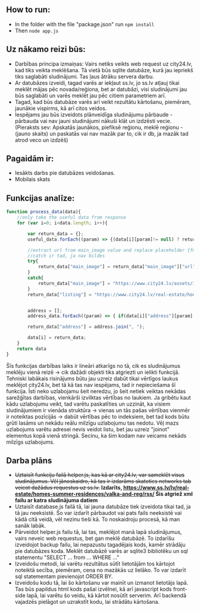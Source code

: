 ## How to run:
* In the folder with the file "package.json" run `npm install`
* Then `node app.js`

## Uz nākamo reizi būs:
* Darbības principa izmaiņas: Vairs netiks veikts web request uz city24.lv, kad tiks veikta meklēšana. Tā vietā būs sqlite datubāze, kurā jau iepriekš tiks saglabāti sludinājumi. Tas ļaus ātrāku servera darbu.
* Ar datubāzes izveidi, tagad varēs ar iekļaut ss.lv, jo ss.lv atļauj tikai meklēt mājas pēc novada/reģiona, bet ar datubāzi, visi sludinājumi jau būs saglabāti un varēs meklēt jau pēc citiem parametriem arī.
* Tagad, kad būs datubāze varēs arī veikt rezultātu kārtošanu, piemēram, jaunākie vispirms, kā arī citos veidos.
* Iespējams jau būs izveidots plānveidīga sludinājumu pārbaude - pārbauda vai nav jauni sludinājumi nākuši klāt un izdzēsti vecie. (Pieraksts sev: Apskatās jaunākos, piefiksē reģionu, meklē reģionu - (jauno skaits) un paskatās vai nav mazāk par to, cik ir db, ja mazāk tad atrod veco un izdzēš)

## Pagaidām ir:
* Iesākts darbs pie datubāzes veidošanas.
* Mobilais skats

## Funkcijas analīze:
```js
function process_data(data){
    //only take the useful data from response
    for (var i=0; i<data.length; i++){

        var return_data = {};
        useful_data.forEach((param) => {(data[i][param]!= null) ? return_data[param]=data[i][param] : return_data[param]="???"});

        //extract url from main_image value and replace placeholder {fmt:em} with the resolution
        //catch ir tad, ja nav bildes
        try{
            return_data["main_image"] = return_data["main_image"]["url"].replace("{fmt:em}", "13");
        }
        catch{ 
            return_data["main_image"] = "https://www.city24.lv/assets/img/placeholder/object_placeholder.46f176b8.svg"
        }
        return_data["listing"] = "https://www.city24.lv/real-estate/houses-for-sale/a/" + data[i]["friendly_id"]; //tas a ir vienkarsi vajadzigs


        address = [];
        address_data.forEach((param) => { if(data[i]["address"][param]!= null) address.push(data[i]["address"][param])});

        return_data["address"] = address.join(", ");

        data[i] = return_data;
    }
    return data
}
```
Šīs funkcijas darbības laiks ir lineāri atkarīgs no tā, cik es sludinājumus meklēju vienā reizē -> cik dažādi objekti tiks atgriezti un ielikti funkcijā. Tehniski labākais risinājums būtu jau uzreiz dabūt tikai vērtīgos laukus meklējot city24.lv, bet tā kā tas nav iespējams, tad ir nepieciešama šī funkcija. Īsti neko uzlabojamu šeit neredzu, jo šeit netiek veiktas nekādas sarežģītas darbības, vienkārši izvilktas vērtības no laukiem. Ja gribētu kaut kādu uzlabojumu veikt, tad varētu paskatīties un uzzināt, ka visiem sludinājumiem ir vienāda struktūra -> vienas un tās pašas vērtības vienmēr ir noteiktas pozīcijās -> dabūt vērtības pēc to indeksiem, bet tad kods būtu grūti lasāms un nekādu reālu milzīgu uzlabojumu tas nedotu. Vēļ mazs uzlabojums varētu adresei nevis veidot listu, bet jau uzreiz "joinot" elementus kopā vienā stringā. Secinu, ka šim kodam nav veicams nekāds milzīgs uzlabojums.

## Darba plāns
* ~~Uztaisīt funkciju failā helper.js, kas kā ar city24.lv, var sameklēt visus sludinājumus. Vēl jānoskaidro, kā tas ir izdarāms skatoties networks tab veicot dažādus requestus uz ss.lv.~~ **Izdarīts, https://www.ss.lv/lv/real-estate/homes-summer-residences/valka-and-reg/rss/ Šis atgriež xml failu ar katra sludinājuma datiem**
* Uztaisīt database.js failā tā, lai jauna datubāze tiek izveidota tikai tad, ja tā jau neeksistē. Šo var izdarīt pārbaudot vai pats fails neeksistē vai kādā citā veidā, vēl nezinu tieši kā. To noskaidroju procesā, kā man sanāk labāk.
* Pārveidot helper.js failu tā, lai tas, meklējot manā lapā sludinājumus, vairs neveic web requestus, bet gan meklē datubāzē. To izdarīšu izveidojot backup failu, lai nepazustu tagadējais kods, kamēr strādāju pie datubāzes koda. Meklēt datubāzē varēs ar sqlite3 bibliotēku un sql statementu "SELECT ... from ... WHERE ..."
* Izveidošu metodi, lai varētu rezultātus sūtīt lietotājām tos kārtojot noteiktā secība, piemēram, cena no mazākās uz lielāko. To var izdarīt sql statementam pievienojot ORDER BY.
* Izveidošu kodu tā, lai šo kārtošanu var mainīt un izmanot lietotājs lapā. Tas būs papildus html kods pašai izvēlnei, kā arī javascript kods front-side lapā, lai varētu šo veidu, kā kārtot nosūtīt serverim. Arī backendā vajadzēs pielāgot un uzrakstīt kodu, lai strādātu kārtošana.
